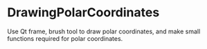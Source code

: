 # DrawingPolarCoordinates
Use Qt frame, brush tool to draw polar coordinates, and make small functions required for polar coordinates.
